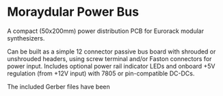 # Moraydular Power Bus #

A compact (50x200mm) power distribution PCB for Eurorack modular synthesizers. 

Can be built as a simple 12 connector passive bus board with shrouded or unshrouded headers, using screw terminal and/or Faston connectors for power input. Includes optional power rail indicator LEDs and onboard +5V regulation (from +12V input) with 7805 or pin-compatible DC-DCs.

The included Gerber files have been 

